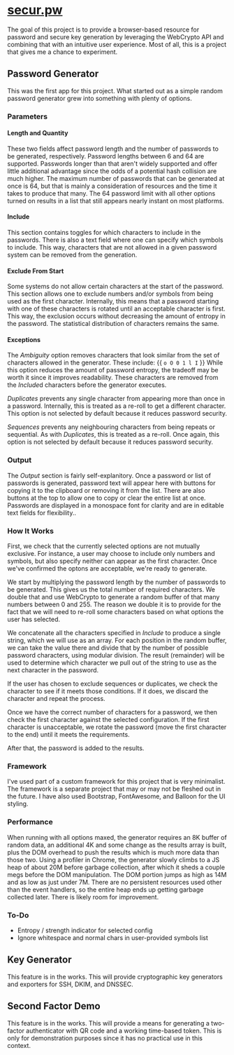 # [secur.pw](https://secur.pw)

The goal of this project is to provide a browser-based resource for password and secure key generation by leveraging the WebCrypto API and combining that with an intuitive user experience. Most of all, this is a project that gives me a chance to experiment.

## Password Generator
This was the first app for this project. What started out as a simple random password generator grew into something with plenty of options.

### Parameters
#### Length and Quantity
These two fields affect password length and the number of passwords to be generated, respectively. Password lengths between 6 and 64 are supported. Passwords longer than that aren't widely supported and offer little additional advantage since the odds of a potential hash collision are much higher. The maximum number of passwords that can be generated at once is 64, but that is mainly a consideration of resources and the time it takes to produce that many. The 64 password limit with all other options turned on results in a list that still appears nearly instant on most platforms.

#### Include
This section contains toggles for which characters to include in the passwords. There is also a text field where one can specify which symbols to include. This way, characters that are not allowed in a given password system can be removed from the generation.

#### Exclude From Start
Some systems do not allow certain characters at the start of the password. This section allows one to exclude numbers and/or symbols from being used as the first character. Internally, this means that a password starting with one of these characters is rotated until an acceptable character is first. This way, the exclusion occurs without decreasing the amount of entropy in the password. The statistical distribution of characters remains the same.

#### Exceptions
The *Ambiguity* option removes characters that look similar from the set of characters allowed in the generator. These include:  {{ `o O 0 1 l I` }} While this option reduces the amount of password entropy, the tradeoff may be worth it since it improves readability. These characters are removed from the *Include*d characters before the generator executes.

*Duplicates* prevents any single character from appearing more than once in a password. Internally, this is treated as a re-roll to get a different character. This option is not selected by default because it reduces password security.

*Sequences* prevents any neighbouring characters from being repeats or sequential. As with *Duplicates*, this is treated as a re-roll. Once again, this option is not selected by default because it reduces password security.

### Output
The *Output* section is fairly self-explanitory. Once a password or list of passwords is generated, password text will appear here with buttons for copying it to the clipboard or removing it from the list. There are also buttons at the top to allow one to copy or clear the entire list at once. Passwords are displayed in a monospace font for clarity and are in editable text fields for flexibility..

### How It Works

First, we check that the currently selected options are not mutually exclusive. For instance, a user may choose to include only numbers and symbols, but also specify neither can appear as the first character. Once we've confirmed the optons are acceptable, we're ready to generate.

We start by multiplying the password length by the number of passwords to be generated. This gives us the total number of required characters. We double that and use WebCrypto to generate a random buffer of that many numbers between 0 and 255. The reason we double it is to provide for the fact that we will need to re-roll some characters based on what options the user has selected.

We concatenate all the characters specified in *Include* to produce a single string, which we will use as an array. For each position in the random buffer, we can take the value there and divide that by the number of possible password characters, using modular division. The result (remainder) will be used to determine which character we pull out of the string to use as the next character in the password. 

If the user has chosen to exclude sequences or duplicates, we check the character to see if it meets those conditions. If it does, we discard the character and repeat the process.

Once we have the correct number of characters for a password, we then check the first character against the selected configuration. If the first character is unacceptable, we rotate the password (move the first character to the end) until it meets the requirements.

After that, the password is added to the results.

### Framework
I've used part of a custom framework for this project that is very minimalist. The framework is a separate project that may or may not be fleshed out in the future. I have also used Bootstrap, FontAwesome, and Balloon for the UI styling.

### Performance
When running with all options maxed, the generator requires an 8K buffer of random data, an additional 4K and some change as the results array is built, plus the DOM overhead to push the results which is much more data than those two. Using a profiler in Chrome, the generator slowly climbs to a JS heap of about 20M before garbage collection, after which it sheds a couple megs before the DOM manipulation. The DOM portion jumps as high as 14M and as low as just under 7M. There are no persistent resources used other than the event handlers, so the entire heap ends up getting garbage collected later. There is likely room for improvement.

### To-Do
* Entropy / strength indicator for selected config
* Ignore whitespace and normal chars in user-provided symbols list


## Key Generator
This feature is in the works. This will provide cryptographic key generators and exporters for SSH, DKIM, and DNSSEC.

## Second Factor Demo
This feature is in the works. This will provide a means for generating a two-factor authenticator with QR code and a working time-based token. This is only for demonstration purposes since it has no practical use in this context.
